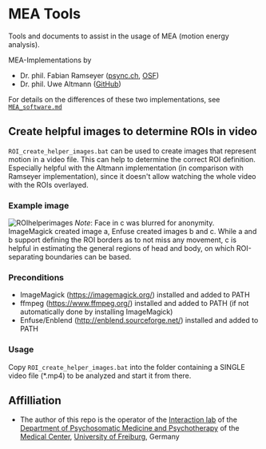 # MEA Tools
Tools and documents to assist in the usage of MEA (motion energy analysis).

MEA-Implementations by
* Dr. phil. Fabian Ramseyer ([psync.ch](https://psync.ch/downloads/), [OSF](https://osf.io/gkzs3/))
* Dr. phil. Uwe Altmann ([GitHub](https://github.com/10101-00001/MEA))

For details on the differences of these two implementations, see [`MEA_software.md`](https://github.com/c-hoffmann/meatools/blob/main/MEA_software.md)

## Create helpful images to determine ROIs in video
`ROI_create_helper_images.bat` can be used to create images that represent motion in a video file. This can help to determine the correct ROI definition. Especially helpful with the Altmann implementation (in comparison with Ramseyer implementation), since it doesn't allow watching the whole video with the ROIs overlayed.
### Example image
![ROIhelperimages](https://user-images.githubusercontent.com/10432441/167422288-fd374b7b-4699-4a79-82ad-434bbb000e26.png)
*Note*: Face in c was blurred for anonymity. ImageMagick created image a, Enfuse created images b and c. While a and b support defining the ROI borders as to not miss any movement, c is helpful in estimating the general regions of head and body, on which ROI-separating boundaries can be based.
### Preconditions
* ImageMagick (https://imagemagick.org/) installed and added to PATH
* ffmpeg (https://www.ffmpeg.org/) installed and added to PATH (if not automatically done by installing ImageMagick)
* Enfuse/Enblend (http://enblend.sourceforge.net/) installed and added to PATH
### Usage
Copy `ROI_create_helper_images.bat` into the folder containing a SINGLE video file (*.mp4) to be analyzed and start it from there.

## Affilliation
* The author of this repo is the operator of the [Interaction lab](https://www.uniklinik-freiburg.de/psychosomatik/sektionen/systemische-gesundheitsforschung/interaktionslabor.html) of the [Department of Psychosomatic Medicine and Psychotherapy](https://www.uniklinik-freiburg.de/psychosomatik.html) of the [Medical Center](https://www.uniklinik-freiburg.de/), [University of Freiburg](https://uni-freiburg.de/), Germany
